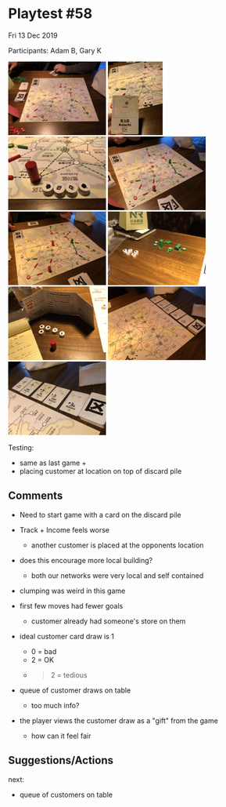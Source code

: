 # Playtest #58

Fri 13 Dec 2019

Participants: Adam B, Gary K

<img src="images/pt58/pt58-3334.jpg" height="150px"/> <img src="images/pt58/pt58-3335.jpg" height="150px"/> <img src="images/pt58/pt58-3336.jpg" height="150px"/> <img src="images/pt58/pt58-3337.jpg" height="150px"/> <img src="images/pt58/pt58-3338.jpg" height="150px"/> <img src="images/pt58/pt58-3339.jpg" height="150px"/> <img src="images/pt58/pt58-3340.jpg" height="150px"/> <img src="images/pt58/pt58-3341.jpg" height="150px"/> <img src="images/pt58/pt58-3342.jpg" height="150px"/>  

Testing:

* same as last game +
* placing customer at location on top of discard pile

## Comments

* Need to start game with a card on the discard pile

* Track + Income feels worse
	* another customer is placed at the opponents location

* does this encourage more local building?
	* both our networks were very local and self contained

* clumping was weird in this game

* first few moves had fewer goals
	* customer already had someone's store on them

* ideal customer card draw is 1
	* 0 = bad
	* 2 = OK
	* >2 = tedious

* queue of customer draws on table
	* too much info?
* the player views the customer draw as a "gift" from the game
	* how can it feel fair

## Suggestions/Actions

next:

* queue of customers on table
